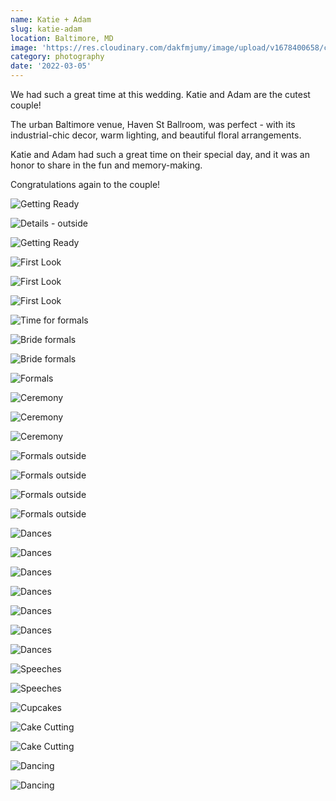 ```yaml
---
name: Katie + Adam
slug: katie-adam
location: Baltimore, MD
image: 'https://res.cloudinary.com/dakfmjumy/image/upload/v1678400658/content/portfolio/katie-adam/230210-highlights-025_gjjf07.jpg'
category: photography
date: '2022-03-05'
---
```


We had such a great time at this wedding. Katie and Adam are the cutest couple!

The urban Baltimore venue, Haven St Ballroom, was perfect - with its industrial-chic decor, warm lighting, and beautiful floral arrangements.

Katie and Adam had such a great time on their special day, and it was an honor to share in the fun and memory-making.

Congratulations again to the couple!

![Getting Ready](https://res.cloudinary.com/dakfmjumy/image/upload/v1678400656/content/portfolio/katie-adam/230210-highlights-001_x6bh5l.jpg)

![Details - outside](https://res.cloudinary.com/dakfmjumy/image/upload/v1678400657/content/portfolio/katie-adam/230210-highlights-020_v5nd9f.jpg)

![Getting Ready](https://res.cloudinary.com/dakfmjumy/image/upload/v1678400656/content/portfolio/katie-adam/230210-highlights-002_nyynsm.jpg)

![First Look](https://res.cloudinary.com/dakfmjumy/image/upload/v1678400656/content/portfolio/katie-adam/230210-highlights-004_zmwefr.jpg)

![First Look](https://res.cloudinary.com/dakfmjumy/image/upload/v1678400656/content/portfolio/katie-adam/230210-highlights-005_dbbaki.jpg)

![First Look](https://res.cloudinary.com/dakfmjumy/image/upload/v1678400656/content/portfolio/katie-adam/230210-highlights-006_te7usw.jpg)

![Time for formals](https://res.cloudinary.com/dakfmjumy/image/upload/v1678400656/content/portfolio/katie-adam/230210-highlights-007_prbxvo.jpg)

![Bride formals](https://res.cloudinary.com/dakfmjumy/image/upload/v1678400657/content/portfolio/katie-adam/230210-highlights-008_mk4gz3.jpg)

![Bride formals](https://res.cloudinary.com/dakfmjumy/image/upload/v1678400657/content/portfolio/katie-adam/230210-highlights-009_csao6e.jpg)

![Formals](https://res.cloudinary.com/dakfmjumy/image/upload/v1678400657/content/portfolio/katie-adam/230210-highlights-011_jgzbqx.jpg)

![Ceremony](https://res.cloudinary.com/dakfmjumy/image/upload/v1678400657/content/portfolio/katie-adam/230210-highlights-013_dzwyhu.jpg)

![Ceremony](https://res.cloudinary.com/dakfmjumy/image/upload/v1678400657/content/portfolio/katie-adam/230210-highlights-014_xwbuy7.jpg)

![Ceremony](https://res.cloudinary.com/dakfmjumy/image/upload/v1678400657/content/portfolio/katie-adam/230210-highlights-018_h41yvj.jpg)

![Formals outside](https://res.cloudinary.com/dakfmjumy/image/upload/v1678400657/content/portfolio/katie-adam/230210-highlights-024_khp6fv.jpg)

![Formals outside](https://res.cloudinary.com/dakfmjumy/image/upload/v1678400658/content/portfolio/katie-adam/230210-highlights-025_gjjf07.jpg)

![Formals outside](https://res.cloudinary.com/dakfmjumy/image/upload/v1678400658/content/portfolio/katie-adam/230210-highlights-026_yvtzbx.jpg)

![Formals outside](https://res.cloudinary.com/dakfmjumy/image/upload/v1678400657/content/portfolio/katie-adam/230210-highlights-027_dyqctz.jpg)

![Dances](https://res.cloudinary.com/dakfmjumy/image/upload/v1678400658/content/portfolio/katie-adam/230210-highlights-029_mw24ws.jpg)

![Dances](https://res.cloudinary.com/dakfmjumy/image/upload/v1678400658/content/portfolio/katie-adam/230210-highlights-030_yamplg.jpg)

![Dances](https://res.cloudinary.com/dakfmjumy/image/upload/v1678400658/content/portfolio/katie-adam/230210-highlights-031_lk2lxw.jpg)

![Dances](https://res.cloudinary.com/dakfmjumy/image/upload/v1678400658/content/portfolio/katie-adam/230210-highlights-032_dezr3o.jpg)

![Dances](https://res.cloudinary.com/dakfmjumy/image/upload/v1678400658/content/portfolio/katie-adam/230210-highlights-034_t5kepp.jpg)

![Dances](https://res.cloudinary.com/dakfmjumy/image/upload/v1678400658/content/portfolio/katie-adam/230210-highlights-036_hakli7.jpg)

![Dances](https://res.cloudinary.com/dakfmjumy/image/upload/v1678400658/content/portfolio/katie-adam/230210-highlights-037_kdzyw5.jpg)

![Speeches](https://res.cloudinary.com/dakfmjumy/image/upload/v1678400658/content/portfolio/katie-adam/230210-highlights-042_zdxroy.jpg)

![Speeches](https://res.cloudinary.com/dakfmjumy/image/upload/v1678400658/content/portfolio/katie-adam/230210-highlights-043_q4nmyj.jpg)

![Cupcakes](https://res.cloudinary.com/dakfmjumy/image/upload/v1678400659/content/portfolio/katie-adam/230210-highlights-044_jdzio9.jpg)

![Cake Cutting](https://res.cloudinary.com/dakfmjumy/image/upload/v1678400658/content/portfolio/katie-adam/230210-highlights-046_xt6jiy.jpg)

![Cake Cutting](https://res.cloudinary.com/dakfmjumy/image/upload/v1678400658/content/portfolio/katie-adam/230210-highlights-048_eaido0.jpg)

![Dancing](https://res.cloudinary.com/dakfmjumy/image/upload/v1678400659/content/portfolio/katie-adam/230210-highlights-049_qpinbo.jpg)

![Dancing](https://res.cloudinary.com/dakfmjumy/image/upload/v1678400659/content/portfolio/katie-adam/230210-highlights-051_ovusab.jpg)
